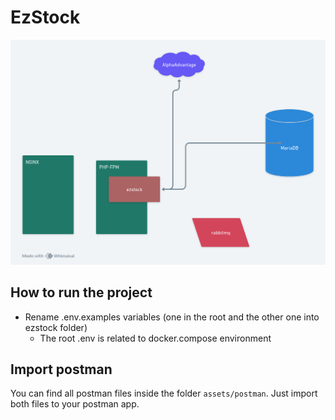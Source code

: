 # EzStock

![Architecture](/assets/images/ezstock.png)

## How to run the project

 - Rename .env.examples variables (one in the root and the other one into ezstock folder)
   - The root .env is related to docker.compose environment


## Import postman
You can find all postman files inside the folder `assets/postman`. Just import both files to your postman app.